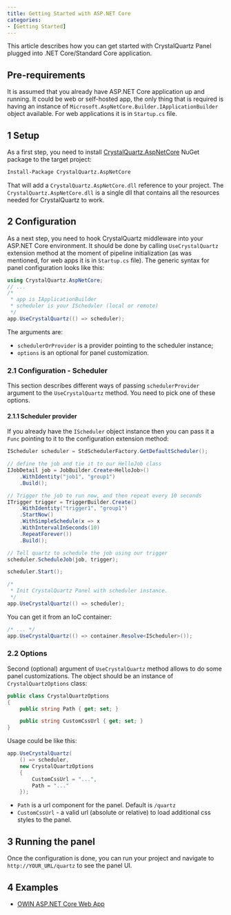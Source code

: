```yaml
---
title: Getting Started with ASP.NET Core
categories:
- [Getting Started]
---
```


This article describes how you can get started with CrystalQuartz Panel
plugged into .NET Core/Standard Core application.

<!--more-->

## Pre-requirements ##

It is assumed that you already have ASP.NET Core application up and running.
It could be web or self-hosted app, the only thing that is required is having 
an instance of `Microsoft.AspNetCore.Builder.IApplicationBuilder` object 
available. For web applications it is in `Startup.cs` file. 

## 1 Setup ##

As a first step, you need to install
[CrystalQuartz.AspNetCore](http://nuget.org/List/Packages/CrystalQuartz.AspNetCore)
NuGet package to the target project:

```bash
Install-Package CrystalQuartz.AspNetCore
```

That will add a `CrystalQuartz.AspNetCore.dll` reference to your project.
The `CrystalQuartz.AspNetCore.dll` is a single dll that contains all the
resources needed for CrystalQuartz to work.

## 2 Configuration ##

As a next step, you need to hook CrystalQuartz middleware into your 
ASP.NET Core environment. It should be done by calling `UseCrystalQuartz` 
extension method at the moment of pipeline initialization (as was mentioned,
for web apps it is in `Startup.cs` file). The generic syntax for panel 
configuration looks like this:

```cs
using CrystalQuartz.AspNetCore;
// ...
/*
 * app is IApplicationBuilder
 * scheduler is your IScheduler (local or remote)
 */
app.UseCrystalQuartz(() => scheduler);
```

The arguments are:

* `schedulerOrProvider` is a provider pointing to the scheduler instance;
* `options` is an optional for panel customization.

### 2.1 Configuration - Scheduler

This section describes different ways of passing `schedulerProvider` argument
to the `UseCrystalQuartz` method. You need to pick one of these options.

#### 2.1.1 Scheduler provider

If you already have the `IScheduler` object instance then you can pass it
a `Func` pointing to it to the configuration extension method:

```cs
IScheduler scheduler = StdSchedulerFactory.GetDefaultScheduler();

// define the job and tie it to our HelloJob class
IJobDetail job = JobBuilder.Create<HelloJob>()
    .WithIdentity("job1", "group1")
    .Build();

// Trigger the job to run now, and then repeat every 10 seconds
ITrigger trigger = TriggerBuilder.Create()
    .WithIdentity("trigger1", "group1")
    .StartNow()
    .WithSimpleSchedule(x => x
    .WithIntervalInSeconds(10)
    .RepeatForever())
    .Build();

// Tell quartz to schedule the job using our trigger
scheduler.ScheduleJob(job, trigger);

scheduler.Start();

/*
 * Init CrystalQuartz Panel with scheduler instance.
 */
app.UseCrystalQuartz(() => scheduler);
```

You can get it from an IoC container:

```cs
/* ... */
app.UseCrystalQuartz(() => container.Resolve<IScheduler>());
```
### 2.2 Options

Second (optional) argument of `UseCrystalQuartz` method allows to do some panel customizations. The object should be an instance of `CrystalQuartzOptions` class:

```cs
public class CrystalQuartzOptions
{
    public string Path { get; set; }

    public string CustomCssUrl { get; set; }
}
```

Usage could be like this:

```cs
app.UseCrystalQuartz(
    () => scheduler,
    new CrystalQuartzOptions
    {
        CustomCssUrl = "...",
        Path = "..."
    });
```

* `Path` is a url component for the panel. Default is `/quartz`
* `CustomCssUrl` - a valid url (absolute or relative) to load additional css styles to the panel.

## 3 Running the panel ##

Once the configuration is done, you can run your project and navigate to `http://YOUR_URL/quartz` to see the panel UI. 

## 4 Examples ##

- [OWIN ASP.NET Core Web App](//github.com/guryanovev/CrystalQuartz/tree/master/examples/09_Quartz3_AspNetCore_Web)
